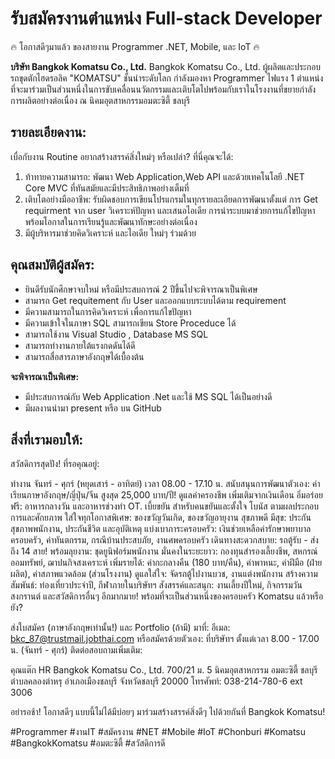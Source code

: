 # รับสมัครงานตำแหน่ง Full-stack Developer
🔥 โอกาสดีๆมาแล้ว ของสายงาน Programmer  .NET, Mobile, และ IoT 🔥

**บริษัท Bangkok Komatsu Co., Ltd.**
     Bangkok Komatsu Co., Ltd. ผู้ผลิตและประกอบรถขุดตักไฮดรอลิค "KOMATSU" ชั้นนำระดับโลก กำลังมองหา Programmer ไฟแรง 1 ตำแหน่ง 
ที่จะมาร่วมเป็นส่วนหนึ่งในการขับเคลื่อนนวัตกรรมและเติบโตไปพร้อมกับเราในโรงงานที่ขยายกำลังการผลิตอย่างต่อเนื่อง ณ นิคมอุตสาหกรรมอมตะซิตี้ ชลบุรี
  
## รายละเอียดงาน:
เบื่อกับงาน Routine อยากสร้างสรรค์สิ่งใหม่ๆ หรือเปล่า? ที่นี่คุณจะได้:
1) ท้าทายความสามารถ: พัฒนา  Web Application,Web API และด้วยเทคโนโลยี .NET Core MVC ที่ทันสมัยและมีประสิทธิภาพอย่างเต็มที่
2) เติบโตอย่างมืออาชีพ: รับผิดชอบการเขียนโปรแกรมในทุกรายละเอียดการพัฒนาตั้งแต่ การ  Get requirment จาก user 
วิเคราะห์ปัญหา และเสนอไอเดีย การนำระบบมาช่วยการแก้ไขปัญหา พร้อมโอกาสในการเรียนรู้และพัฒนาทักษะอย่างต่อเนื่อง
3) มีผู้บริหารมาช่วยคิดวิเคราะห์ และไอเดีย ใหม่ๆ ร่วมด้วย
 

## คุณสมบัติผู้สมัคร:
* ยินดีรับนักศึกษาจบใหม่ หรือมีประสบการณ์ 2 ปีขึ้นไปจะพิจารณาเป็นพิเศษ
* สามารถ Get requitement กับ User  และออกแบบระบบได้ตาม  requirement
* มีความสามารถในการคิดวิเคราะห์ เพื่อการแก้ไขปัญหา
* มีความเข้าใจในภาษา SQL สามารถเขียน Store Proceduce ได้
* สามารถใช้งาน Visual Studio , Database MS SQL
* สามารถทำงานภายใต้แรงกดดันได้ดี 
* สามารถสื่อสารภาษาอังกฤษได้เบื้องต้น

**จะพิจารณาเป็นพิเศษ:**
* มีประสบการณ์กับ  Web Application .Net และใช้ MS SQL  ได้เป็นอย่างดี
* มีผลงานนำมา  present หรือ บน GitHub

## สิ่งที่เรามอบให้:

สวัสดิการสุดปัง! ที่รอคุณอยู่:

ทำงาน จันทร์ - ศุกร์ (หยุดเสาร์ - อาทิตย์) เวลา 08.00 - 17.10 น.
สนับสนุนการพัฒนาตัวเอง: ค่าเรียนภาษาอังกฤษ/ญี่ปุ่น/จีน สูงสุด 25,000 บาท/ปี!
ดูแลค่าครองชีพ เพิ่มเติมจากเงินเดือน
อิ่มอร่อยฟรี: อาหารกลางวัน และอาหารช่วงทำ OT.
เบี้ยขยัน สำหรับคนขยันและตั้งใจ
โบนัส ตามผลประกอบการและศักยภาพ
ใส่ใจทุกโอกาสพิเศษ: ของขวัญวันเกิด, ของขวัญอายุงาน
สุขภาพดี มีสุข: ประกันสุขภาพพนักงาน, ประกันชีวิต และอุบัติเหตุ
แบ่งเบาภาระครอบครัว: เงินช่วยเหลือค่ารักษาพยาบาลครอบครัว, ค่าทันตกรรม, กรณีบ้านประสบภัย, งานศพครอบครัว
เดินทางสะดวกสบาย: รถตู้รับ - ส่งถึง 14 สาย!
พร้อมลุยงาน: ชุดยูนิฟอร์มพนักงาน
มั่นคงในระยะยาว: กองทุนสำรองเลี้ยงชีพ, สหกรณ์ออมทรัพย์, ฌาปนกิจสงเคราะห์
เพิ่มรายได้: ค่ากะกลางคืน (180 บาท/คืน), ค่าพาหนะ, ค่าฝีมือ (ฝ่ายผลิต), ค่าสภาพแวดล้อม (ส่วนโรงงาน)
ดูแลใส่ใจ: จัดรถตู้ไปงานบวช, งานแต่งพนักงาน
สร้างความสัมพันธ์: ท่องเที่ยวประจำปี, กีฬาภายในบริษัทฯ
สังสรรค์และสนุก: งานเลี้ยงปีใหม่, กิจกรรมวันสงกรานต์ และสวัสดิการอื่นๆ อีกมากมาย!
พร้อมที่จะเป็นส่วนหนึ่งของครอบครัว Komatsu แล้วหรือยัง?

ส่งใบสมัคร (ภาษาอังกฤษเท่านั้น!) และ Portfolio (ถ้ามี) มาที่:
อีเมล: bkc_87@trustmail.jobthai.com
หรือสมัครด้วยตัวเอง: ที่บริษัทฯ ตั้งแต่เวลา 8.00 - 17.00 น. (จันทร์ - ศุกร์)
ติดต่อสอบถามเพิ่มเติม:

คุณแต๊ก HR
Bangkok Komatsu Co., Ltd.
700/21 ม. 5 นิคมอุตสาหกรรม อมตะซิตี้ ชลบุรี
ตำบลคลองตำหรุ อำเภอเมืองชลบุรี จังหวัดชลบุรี 20000
โทรศัพท์: 038-214-780-6 ext 3006

อย่ารอช้า! โอกาสดีๆ แบบนี้ไม่ได้มีบ่อยๆ มาร่วมสร้างสรรค์สิ่งดีๆ ไปด้วยกันที่ Bangkok Komatsu!

#Programmer #งานIT #สมัครงาน #NET #Mobile #IoT #Chonburi #Komatsu #BangkokKomatsu #อมตะซิตี้ #สวัสดิการดี
